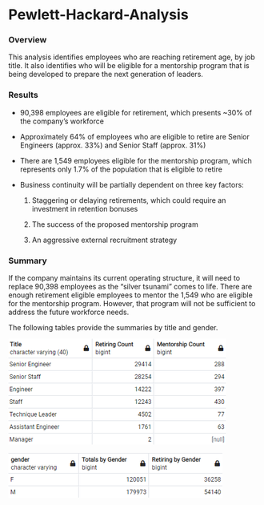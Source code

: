 # Pewlett-Hackard-Analysis

### **Overview**

This analysis identifies employees who are reaching retirement age, by job title.  It also identifies who will be eligible for a mentorship program that is being developed to prepare the next generation of leaders.


### **Results**

* 90,398 employees are eligible for retirement, which presents ~30% of the company’s workforce

* Approximately 64% of employees who are eligible to retire are Senior Engineers (approx. 33%) and Senior Staff (approx. 31%)

*	There are 1,549 employees eligible for the mentorship program, which represents only 1.7% of the population that is eligible to retire

*	Business continuity will be partially dependent on three key factors:
    1. Staggering or delaying retirements, which could require an investment in retention bonuses

    2. The success of the proposed mentorship program

    3. An aggressive external recruitment strategy

### **Summary**

If the company maintains its current operating structure, it will need to replace 90,398 employees as the “silver tsunami” comes to life.  There are enough retirement eligible employees to mentor the 1,549 who are eligible for the mentorship program.  However, that program will not be sufficient to address the future workforce needs.

The following tables provide the summaries by title and gender.

![Titles_Summary](https://github.com/degitaccount/Pewlett-Hackard-Analysis/blob/main/Analysis_Projects/Pewlett-Hackard-Analysis/Images/Titles_Summary.png?raw=true)

![Gender_Summary](https://github.com/degitaccount/Pewlett-Hackard-Analysis/blob/main/Analysis_Projects/Pewlett-Hackard-Analysis/Images/Gender_Summary.png?raw=true)





